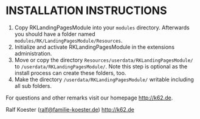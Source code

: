 # INSTALLATION INSTRUCTIONS

1. Copy RKLandingPagesModule into your `modules` directory. Afterwards you should have a folder named `modules/RK/LandingPagesModule/Resources`.
2. Initialize and activate RKLandingPagesModule in the extensions administration.
3. Move or copy the directory `Resources/userdata/RKLandingPagesModule/` to `/userdata/RKLandingPagesModule/`.
   Note this step is optional as the install process can create these folders, too.
4. Make the directory `/userdata/RKLandingPagesModule/` writable including all sub folders.

For questions and other remarks visit our homepage http://k62.de.

Ralf Koester (ralf@familie-koester.de)
http://k62.de
